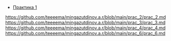 - [Практика 1]((https://github.com/teeeema/mingazutdinov.a.r/blob/main/prac_1/prac_1.md))

https://github.com/teeeema/mingazutdinov.a.r/blob/main/prac_2/prac_2.md
https://github.com/teeeema/mingazutdinov.a.r/blob/main/prac_3/prac_3.md
https://github.com/teeeema/mingazutdinov.a.r/blob/main/prac_4/prac_4.md
https://github.com/teeeema/mingazutdinov.a.r/blob/main/prac_6/prac_6.md
